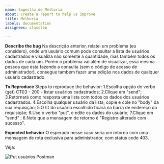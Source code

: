 ```yaml
---
name: Sugestão de Melhoria
about: Create a report to help us improve
title: Melhoria
labels: documentation
assignees: clascleo

---
```


**Describe the bug**
Na descrição anterior, relatei um problema (eu considero), onde um usuário comum pode consultar a lista de usuários cadastrados e visualiza não somente a quantidade, mas também todos os dados de cada um.
Porém o problema vai além de visualizar, essa mesma pessoa que esta fazendo a consulta (sem o código de acesso de administrador), consegue também fazer uma edição nos dados de qualquer usuário cadastrado.

**To Reproduce**
Steps to reproduce the behavior:
1.Escolha opção de verbo (get) CT03 - 200 - listar usuários cadastrados;
2.Clique em "send";
3.Retornará como resposta uma lista com todos os dados dos usuários cadastrados.
4.Escolha qualquer usuário da lista, copie e cole no "body" da sua requisição;
5.O ID do usuário escolhido ficará na barra de endereço da requisição;
6.Use o verbo "put", e edite os dados do usuário;
7.Clique em "send" ;
8.Note que a mensagem de retorno é "Registro alterado com sucesso".

**Expected behavior**
O esperado nesse caso seria um retorno com uma mensagem de rota exclusiva para administrador, com status code 403.
 
Veja:

![Put usuários Postman](https://user-images.githubusercontent.com/109304734/188421289-a7925b7a-fb7d-4532-ad7e-95a37dffbd05.png)
